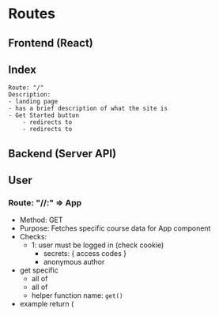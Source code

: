 # Routes

## **Frontend (React)**

## Index

```
Route: "/"
Description:
- landing page
- has a brief description of what the site is
- Get Started button
	- redirects to
	- redirects to
```

## **Backend (Server API)**

## User

### Route: "//:" => App

- Method: GET
- Purpose: Fetches specific course data for App component
- Checks:
  - 1: user must be logged in (check cookie)
    - secrets: { access codes }
    - anonymous author
- get specific
  - all of
  - all of
  - helper function name: `get()`
- example return (
